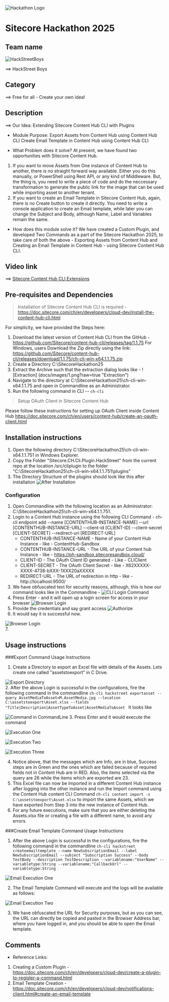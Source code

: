 ![Hackathon Logo](docs/images/hackathon.png?raw=true "Hackathon Logo")
# Sitecore Hackathon 2025
  
## Team name
![HackStreetBoys](docs/images/HackStreetBoys-sitecore-hackathon-2025.png?raw=true "HackStreetBoys")

⟹ HackStreet Boys

## Category
⟹ Free for all - Create your own idea!


## Description

⟹ Our Idea: Extending Sitecore Content Hub CLI with Plugins 

- Module Purpose:
	Export Assets from Content Hub using Content Hub CLI
	Create Email Template in Content Hub using Content Hub CLI

- What Problem does it solve?
At present, we have found two opportunities with Sitecore Content Hub.
1. If you want to move Assets from One instance of Content Hub to another, there is no straight forward way available. Either you do this manually, or PowerShell using Rest API, or any kind of Middleware. But, the thing is, you need to write a piece of code and do the neccessary transformation to generate the public link for the image that can be used while importing asset to another tenant. 
2. If you want to create an Email Template in Sitecore Content Hub, again, there is no Create button to create it directly. You need to write a console application to create an Email template, while later you can change the Subject and Body, although Name, Label and Variables remain the same.

- How does this module solve it?
We have created a Custom Plugin, and developed Two Commands as a part of the Sitecore Hackathon 2025, to take care of both the above - Exporting Assets from Content Hub and Creating an Email Template in Content Hub - using Sitecore Content Hub CLI.

## Video link

⟹ [Sitecore Content Hub CLI Extensions](https://www.youtube.com/watch?v=RpJ7PpOjeN8)

## Pre-requisites and Dependencies

> Installation of Sitecore Content Hub CLI is required - https://doc.sitecore.com/ch/en/developers/cloud-dev/install-the-content-hub-cli.html 

For simplicity, we have provided the Steps here:
1. Download the latest version of Content Hub CLI from the GitHub - https://github.com/Sitecore/content-hub-cli/releases/tag/1.1.75 For Windows, users Download the Zip directly using the link: https://github.com/Sitecore/content-hub-cli/releases/download/1.1.75/ch-cli-win-x64.1.1.75.zip
2. Create a Directory C:\SitecoreHackathon25
3. Extract the Archive such that the extraction dialog looks like - 
![Extraction] (docs/images/1.png?raw=true "Extraction")
4. Navigate to the directory at C:\SitecoreHackathon25\ch-cli-win-x64.1.1.75 and open in Commandline as an Administrator.
3. Run the following command in CLI -- `ch-cli`

> Setup OAuth Client in Sitecore Content Hub

Please follow these instructions for setting up OAuth Client inside Content Hub https://doc.sitecore.com/ch/en/users/content-hub/create-an-oauth-client.html



## Installation instructions

1. Open the following directory C:\SitecoreHackathon25\ch-cli-win-x64.1.1.751 in Windows Explorer.
2. Copy the Folder "Sitecore.CH.Cli.Plugin.HackStreet" from the current repo at the location /src/cliplugin to the folder "C:\SitecoreHackathon25\ch-cli-win-x64.1.1.751\plugins"
3. The Directory Structure of the plugins should look like this after installation 
![After Installation](docs/images/after-installation.png?raw=true "After Installation")

### Configuration
1. Open Commandline with the following location as an Administrator: C:\SitecoreHackathon25\ch-cli-win-x64.1.1.751. 
2. Login to a Content Hub instance using the following CLI Command - 
ch-cli endpoint add --name [CONTENTHUB-INSTANCE-NAME] --url [CONTENTHUB-INSTANCE-URL] --client-id [CLIENT-ID] --client-secret [CLIENT-SECRET] --redirect-uri [REDIRECT-URL]
    - CONTENTHUB-INSTANCE-NAME - Name of your Content Hub Instance - like - ContentHub-Sandbox
    - CONTENTHUB-INSTANCE-URL - The URL of your Content hub Instance - like - https://ph-sandbox.sitecoresandbox.cloud/
    - CLIENT-ID - The OAuth Client ID generated - Like - CLIClient 
    - CLIENT-SECRET - The OAuth Client Secret - like - X62XXXXX-XXXX-4738-bXXX-1XXX20aXXXXX
    - REDIRECT-URL - The URL of redirection in http - like - http://localhost:9500/
3. We have obfuscated text for security reasons, although, this is how our command looks like in the Commandline - 
![CLI Login Command](docs/images/CLI-Login-Command.png?raw=true "CLI Login Command")
4. Press Enter - and it will open up a login screen for access in your browser 
![Browser Login](docs/images/browser-login.png?raw=true "Browser Login") 
5. Provide the credentials and say grant access 
![Authorize](docs/images/authorize.png?raw=true "Authorize")
6. It would say it is successful now. 

![Browser Login](docs/images/success.png?raw=true "Browser Login")  
7. 

## Usage instructions

###Export Command Usage Instructions
1. Create a Directory to export an Excel file with details of the Assets. Lets create one called "assetstoexport" in C Drive.

![Export Directory](docs/images/assets-to-export.png?raw=true "Export Directory")  
2. After the above Login is successful in the configurations, fire the following command in the commandline
`ch-cli hackstreet exportasset --query AssetMediaToAsset=M.AssetMedia.jpg --location C:\assetstoexport\Asset.xlsx --fields "Title|Description|AssetTypeToAsset|AssetMediaToAsset ` It looks like 

![Command in CommandLine](docs/images/Command-in-CommandLine.png?raw=true "Command in CommandLine")
3. Press Enter and it would execute the command

![Execution One](docs/images/Export-Execution-1.png?raw=true "Execution One")

![Execution Two](docs/images/Export-Execution-2.png?raw=true "Execution Two")

![Execution Three](docs/images/Export-Execution-3.png?raw=true "Execution Three")

4. Notice above, that the messages which are Info, are in blue, Success steps are in Green and the ones which are failed because of required fields not in Content Hub are in RED. Also, the items selected via the query are 26 while the items which are exported are 23. 
5. This Excel file can now be Imported in a different Content Hub instance after logging into the other instance and run the Import command using the Content Hub content CLI Command `ch-cli content import -s C:\assetstoexport\Asset.xlsx` to import the same Assets, which we have exported from Step 3 into the new instance of Content Hub.
6. For any future executions, make sure that you are either deleting the Assets.xlsx file or creating a file with a different name, to avoid any errors.

###Create Email Template Command Usage Instructions

1. After the above Login is successful in the configurations, fire the following command in the commandline `ch-cli hackstreet createemailtemplate --name NewSubscriptionEmail --label NewSubscriptionEmail --subject "Subscription Success" --body TestBody --description TestDescription --variablename:"UserName" --variabletype:String --variablename:"CallbackUrl" --variabletype:String`

![Email Execution One](docs/images/Email-Execution-1.png?raw=true "Email Execution One")

2. The Email Template Command will execute and the logs will be available as follows:

![Email Execution Two](docs/images/Email-Execution-2.png?raw=true "Email Execution Two")

3. We have obfuscated the URL for Security purposes, but as you can see, the URL can directly be copied and pasted in the Browser Address bar, where you have logged in, and you should be able to open the Email template.

## Comments

- Reference Links:
1. Creating a Custom Plugin - https://doc.sitecore.com/ch/en/developers/cloud-dev/create-a-plugin-to-register-a-command.html
2. Email Template Creation - https://doc.sitecore.com/ch/en/developers/cloud-dev/notifications-client.html#create-an-email-template

